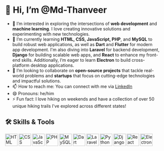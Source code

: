 # 👋 Hi, I’m @Md-Thanveer

- 👀 I’m interested in exploring the intersections of **web development** and **machine learning**. I love creating innovative solutions and experimenting with new technologies.
- 🌱 I’m currently learning **HTML, CSS, JavaScript, PHP**, and **MySQL** to build robust web applications, as well as **Dart** and **Flutter** for modern app development. I'm also diving into **Laravel** for backend development, **Django** for building scalable web apps, and **React** to enhance my front-end skills. Additionally, I’m eager to learn **Electron** to build cross-platform desktop applications.
- 💞️ I’m looking to collaborate on **open-source projects** that tackle real-world problems and **startups** that focus on cutting-edge technologies and impactful solutions.
- 📫 How to reach me: You can connect with me via [LinkedIn](https://www.linkedin.com/in/yourprofile)
- 😄 Pronouns: he/him
- ⚡ Fun fact: I love hiking on weekends and have a collection of over 50 unique hiking trails I've explored across different states!

<!---
Md-Thanveer/Md-Thanveer is a ✨ special ✨ repository because its `README.md` (this file) appears on your GitHub profile.
You can click the Preview link to take a look at your changes.
--->

## 🛠 Skills & Tools

<p align="left">
  <img src="https://cdn.jsdelivr.net/gh/devicons/devicon/icons/html5/html5-original.svg" alt="HTML" width="40" height="40"/>
  <img src="https://cdn.jsdelivr.net/gh/devicons/devicon/icons/css3/css3-original.svg" alt="CSS" width="40" height="40"/> 
  <img src="https://cdn.jsdelivr.net/gh/devicons/devicon/icons/javascript/javascript-original.svg" alt="JavaScript" width="40" height="40"/>
  <img src="https://cdn.jsdelivr.net/gh/devicons/devicon/icons/php/php-original.svg" alt="PHP" width="40" height="40"/>
  <img src="https://cdn.jsdelivr.net/gh/devicons/devicon/icons/mysql/mysql-original.svg" alt="MySQL" width="40" height="40"/>
  <img src="https://cdn.jsdelivr.net/gh/devicons/devicon/icons/dart/dart-original.svg" alt="Dart" width="40" height="40"/>
  <img src="https://cdn.jsdelivr.net/gh/devicons/devicon/icons/laravel/laravel-plain.svg" alt="Laravel" width="40" height="40"/>
  <img src="https://cdn.jsdelivr.net/gh/devicons/devicon/icons/python/python-original.svg" alt="Python" width="40" height="40"/>
  <img src="https://cdn.jsdelivr.net/gh/devicons/devicon/icons/django/django-plain.svg" alt="Django" width="40" height="40"/>
  <img src="https://cdn.jsdelivr.net/gh/devicons/devicon/icons/react/react-original.svg" alt="React" width="40" height="40"/>
  <img src="https://cdn.jsdelivr.net/gh/devicons/devicon/icons/electron/electron-original.svg" alt="Electron" width="40" height="40"/>
</p>
